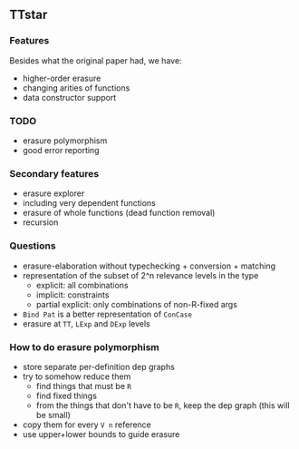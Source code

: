 ## TTstar

### Features

Besides what the original paper had, we have:
* higher-order erasure
* changing arities of functions
* data constructor support

### TODO
* erasure polymorphism
* good error reporting

### Secondary features
* erasure explorer
* including very dependent functions
* erasure of whole functions (dead function removal)
* recursion

### Questions
* erasure-elaboration without typechecking + conversion + matching
* representation of the subset of 2^n relevance levels in the type
    * explicit: all combinations
    * implicit: constraints
    * partial explicit: only combinations of non-R-fixed args
* `Bind Pat` is a better representation of `ConCase`
* erasure at `TT`, `LExp` and `DExp` levels

### How to do erasure polymorphism
* store separate per-definition dep graphs
* try to somehow reduce them
    * find things that must be `R`
    * find fixed things
    * from the things that don't have to be `R`, keep the dep graph (this will be small)
* copy them for every `V n` reference
* use upper+lower bounds to guide erasure
